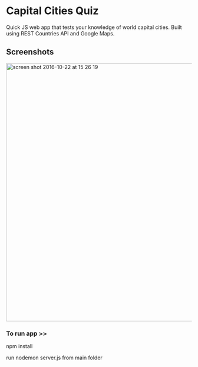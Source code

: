 # Capital Cities Quiz


Quick JS web app that tests your knowledge of world capital cities. Built using REST Countries API and Google Maps.


## Screenshots

<img width="700" alt="screen shot 2016-10-22 at 15 26 19" src="https://cloud.githubusercontent.com/assets/17990363/19620045/0d38a71c-986c-11e6-9fdb-73e3f90453e2.png">


### To run app >>

npm install 

run nodemon server.js from main folder
